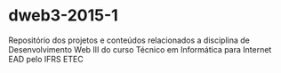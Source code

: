 # dweb3-2015-1
Repositório dos projetos e conteúdos relacionados a disciplina de Desenvolvimento Web III do curso Técnico em Informática para Internet EAD pelo IFRS ETEC

